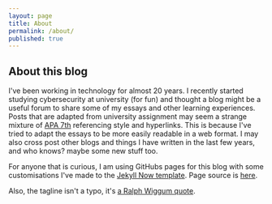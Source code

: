 ```yaml
---
layout: page
title: About
permalink: /about/
published: true
---
```


## About this blog

I've been working in technology for almost 20 years. I recently started studying cybersecurity at university (for fun) and thought a blog might be a useful forum to share some of my essays and other learning experiences. 
Posts that are adapted from university assignment may seem a strange mixture of [APA 7th](https://libguides.library.usyd.edu.au/citation/apa7) referencing style and hyperlinks. This is because I've tried to adapt the essays to be more easily readable in a web format. I may also cross post other blogs and things I have written in the last few years, and who knows? maybe some new stuff too. 

For anyone that is curious, I am using GitHubs pages for this blog with some customisations I've made to the  [Jekyll Now template](https://github.com/barryclark/jekyll-now). Page source is [here](https://github.com/nkavadias/nkavadias.github.io).

Also, the tagline isn't a typo, it's [a Ralph Wiggum quote](https://www.youtube.com/watch?v=Lrr7m7dRBPk).
